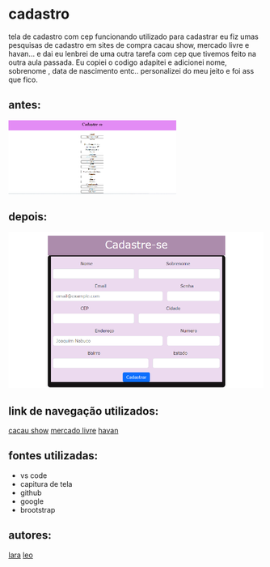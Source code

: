 # cadastro
tela de cadastro  com cep funcionando utilizado para cadastrar eu fiz umas pesquisas de cadastro em sites de compra cacau show, mercado livre e havan... e dai eu lenbrei de uma outra tarefa com cep que tivemos feito na outra aula passada. Eu copiei o codigo adapitei e adicionei nome, sobrenome , data de nascimento entc..
personalizei do meu jeito e foi ass que fico.

## antes:
![gif](gif/Gravando%202023-10-20%20095814.gif)


## depois:
![gif](gif/Captura%20de%20tela%202023-11-01%20123422.png)

 ## link de navegação utilizados:

 [cacau show](https://www.cacaushow.com.br/login)
 [mercado livre](https://www.mercadolivre.com/jms/mlb/lgz/msl/login/H4sIAAAAAAAEAzWNwQ6DMAxD_6VnNKSdph4nbR-xSxUgQLSUVm0YDMS_L53E0fazvRsOA01OvhGNNbhGppbEVCYySB-Sd9Rp4FmtTIKnbAoCCTwKpmzsXoYG7O6opTLVA2dUCGYZXc9hUe__pR5lh6v2JmC3YPMhLOnZGIKKUSTauvbIdGGor9v2uj0f5qgUy-IkQfs2VtKMxw_yaHylxAAAAA/user)
 [havan](https://www.havan.com.br/)

 ## fontes utilizadas:
 * vs code
 * capitura de tela 
 * github
 * google
 * brootstrap

 ## autores:
 [lara](https://github.com/laraassuncao18)
 [leo](https://github.com/LeonardoRochaMarista)
